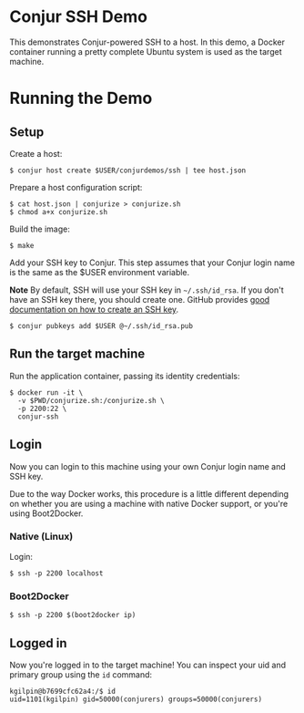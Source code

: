 # Conjur SSH Demo

This demonstrates Conjur-powered SSH to a host. In this demo, a Docker container running
a pretty complete Ubuntu system is used as the target machine. 

# Running the Demo

## Setup

Create a host:

    $ conjur host create $USER/conjurdemos/ssh | tee host.json

Prepare a host configuration script:

    $ cat host.json | conjurize > conjurize.sh
    $ chmod a+x conjurize.sh

Build the image:

    $ make

Add your SSH key to Conjur. This step assumes that your Conjur login name is the same as the
$USER environment variable.

**Note** By default, SSH will use your SSH key in `~/.ssh/id_rsa`. If you don't have an SSH key there, you should
create one. GitHub provides [good documentation on how to create an SSH key](https://help.github.com/articles/generating-ssh-keys/).

    $ conjur pubkeys add $USER @~/.ssh/id_rsa.pub

## Run the target machine
    
Run the application container, passing its identity credentials:

    $ docker run -it \
      -v $PWD/conjurize.sh:/conjurize.sh \
      -p 2200:22 \
      conjur-ssh

## Login

Now you can login to this machine using your own Conjur login name and SSH key.

Due to the way Docker works, this procedure is a little different depending on whether you are 
using a machine with native Docker support, or you're using Boot2Docker.

### Native (Linux)

Login:

    $ ssh -p 2200 localhost
    
### Boot2Docker

    $ ssh -p 2200 $(boot2docker ip)

## Logged in

Now you're logged in to the target machine! You can inspect your uid and primary group
using the `id` command:

    kgilpin@b7699cfc62a4:/$ id
    uid=1101(kgilpin) gid=50000(conjurers) groups=50000(conjurers)
